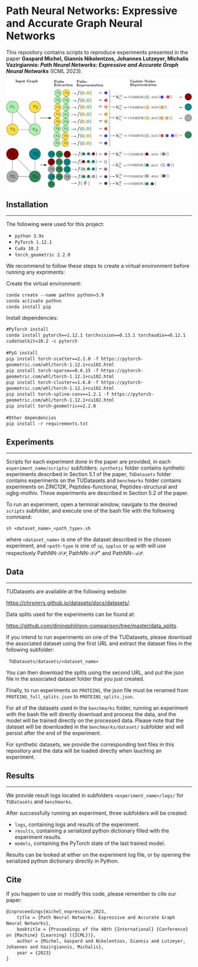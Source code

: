 # Path Neural Networks: Expressive and Accurate Graph Neural Networks

This repository contains scripts to reproduce experiments presented in the paper **Gaspard Michel, Giannis Nikolentzos, Johannes Lutzeyer, Michalis Vazirgiannis: *Path Neural Networks: Expressive and Accurate Graph Neural Networks*** (ICML 2023). 

![Alt text](figures/pathnn_k1.jpg?raw=true)
![Alt text](figures/pathnn_k2.jpg?raw=true)

## Installation 
----

The following were used for this project: 
- `python 3.9x`
- `PyTorch 1.12.1`
- `Cuda 10.2`
- `torch_geometric 2.2.0`

We recommend to follow these steps to create a virtual environment before running any expriments: 

Create the virtual environment:
```
conda create --name pathnn python=3.9 
conda activate pathnn
conda install pip
```
Install dependencies: 
```
#PyTorch install
conda install pytorch==1.12.1 torchvision==0.13.1 torchaudio==0.12.1 cudatoolkit=10.2 -c pytorch

#PyG install
pip install torch-scatter==2.1.0 -f https://pytorch-geometric.com/whl/torch-1.12.1+cu102.html
pip install torch-sparse==0.6.15 -f https://pytorch-geometric.com/whl/torch-1.12.1+cu102.html
pip install torch-cluster==1.6.0 -f https://pytorch-geometric.com/whl/torch-1.12.1+cu102.html
pip install torch-spline-conv==1.2.1 -f https://pytorch-geometric.com/whl/torch-1.12.1+cu102.html
pip install torch-geometric==2.2.0

#Other dependencies
pip install -r requirements.txt
```

## Experiments 
----

Scripts for each experiment done in the paper are provided, in each `experiment_name/scripts/` subfolders.
 `synthetic` folder contains synthetic experiments described in Section 5.1 of the paper, `TUDatasets` folder contains experiments on the TUDatasets and `benchmarks` folder contains experiments on ZINC12K, Peptides-functional, Peptides-structural and ogbg-molhiv.
These experiments are described in Section 5.2 of the paper. 

To run an experiment, open a terminal window, navigate to the desired `scripts` subfolder, and execute one of the bash file with the following command: 

```
sh <dataset_name>_<path_type>.sh
```
where `<dataset_name>` is one of the dataset described in the chosen experiment, and `<path-type` is one of `sp`, `spplus` or `ap` with will use respectively PathNN-$\mathcal{SP}$, PathNN-$\mathcal{SP}^+$ and PathNN-$\mathcal{AP}$. 

## Data 
---
TUDatasets are available at the following website: 

https://chrsmrrs.github.io/datasets/docs/datasets/.

Data splits used for the experiments can be found at:

https://github.com/diningphil/gnn-comparison/tree/master/data_splits.

If you intend to run experiments on one of the TUDatasets, please download the associated dataset using the first URL and extract the dataset files in the following subfolder: 

``` TUDatasets/datasets/<dataset_name>```

You can then download the splits using the second URL, and put the json file in the associated dataset folder that you just created. 

Finally, to run experiments on `PROTEINS`, the json file must be renamed from `PROTEINS_full_splits.json` to `PROTEINS_splits.json`. 

For all of the datasets used in the `benchmarks` folder, running an experiment with the bash file will directly download and process the data, and the model will be trained directly on the processed data.
Please note that the dataset will be downloaded in the `benchmarks/dataset/` subfolder and will persist after the end of the experiment.

For synthetic datasets, we provide the corresponding text files in this repository and the data will be loaded directly when lauching an experiment.

## Results 
--- 
We provide result logs located in subfolders `<experiment_name>/logs/` for `TUDatasets` and `benchmarks`. 

After successfully running an experiment, three subfolders will be created: 
- `logs`, containing logs and results of the experiment.
- `results`, containing a serialized python dictionary filled with the experiment results. 
- `models`, containing the PyTorch state of the last trained model. 

Results can be looked at either on the experiment log file, or by opening the serialized python dictionary directly in Python. 

## Cite

If you happen to use or modify this code, please remember to cite our paper: 

```
@inproceedings{michel_expressive_2023,
    title = {Path Neural Networks: Expressive and Accurate Graph Neural Networks},
    booktitle = {Proceedings of the 40th {International} {Conference} on {Machine} {Learning} ({ICML})},
    author = {Michel, Gaspard and Nikolentzos, Giannis and Lutzeyer, Johannes and Vazirgiannis, Michalis},
    year = {2023}
}
```